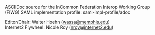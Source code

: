 ASCIIDoc source for the InCommon Federation Interop Working Group (FIWG) SAML implementation profile: saml-impl-profile/adoc  
  
Editor/Chair: Walter Hoehn (wassa@memphis.edu)  
Internet2 Flywheel: Nicole Roy (nroy@internet2.edu)  
